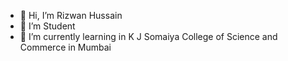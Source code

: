 - 👋 Hi, I’m Rizwan Hussain
- 👀 I’m Student
- 🌱 I’m currently learning in K J Somaiya College of Science and Commerce in Mumbai

<!---
rizwansv/rizwansv is a ✨ special ✨ repository because its `README.md` (this file) appears on your GitHub profile.
You can click the Preview link to take a look at your changes.
--->

